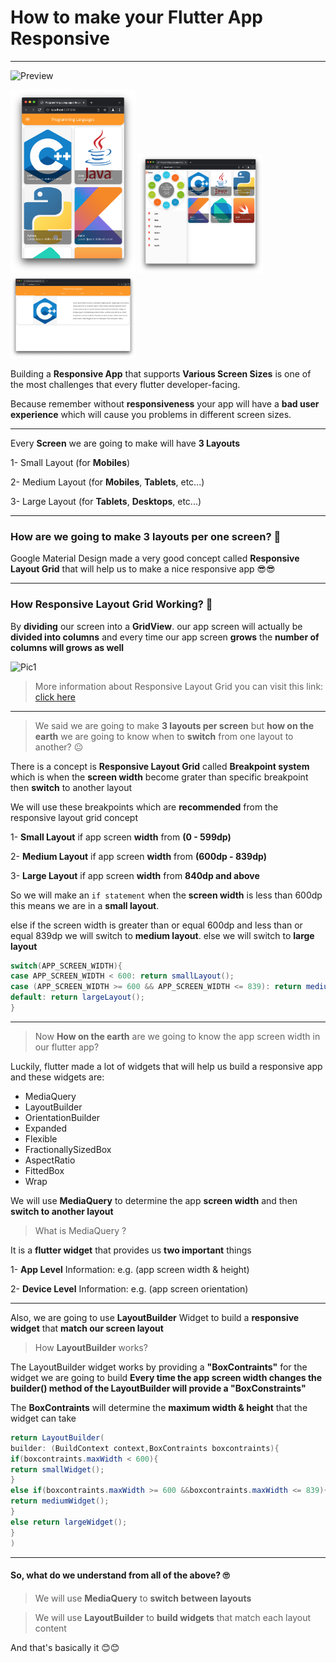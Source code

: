 # How to make your Flutter App Responsive
___

![Preview](https://media.giphy.com/media/uTfgC6wZkJygDJ43jw/giphy.gif)

<img src="assets/output_result/small_layout.png" width="200">
<img src="assets/output_result/medium_layout.png" width="200">
<img src="assets/output_result/large_layout.png" width="200">


Building a **Responsive App** that supports **Various Screen Sizes** is one of the most challenges that every flutter developer-facing.

Because remember without **responsiveness** your app will have a **bad user experience** which will cause you problems in different screen sizes.
___
Every **Screen** we are going to make will have **3 Layouts**

1- Small Layout (for **Mobiles**)

2- Medium Layout (for **Mobiles**, **Tablets**, etc...)

3- Large Layout (for **Tablets**, **Desktops**, etc...)
___
### How are we going to make 3 layouts per one screen? 🤔

Google Material Design made a very good concept called **Responsive Layout Grid** that will help us to make a nice responsive app 😎😎
___
### How Responsive Layout Grid Working? 🧐
By **dividing** our screen into a **GridView**. our app screen will actually be **divided into columns** and every time our app screen **grows** the **number of columns will grows as well**

![Pic1](https://lh3.googleusercontent.com/_rKc6ogXgmiQWxZQ7u3XvV_PSGUr4FmQvqBapHhuNyyWTGeQ68tWB8xZJC9FS1duQGSEPl6Q6TNK23OeWFy6qKFiLtboumotsZMQng=w1064-v0)

> More information about Responsive Layout Grid you can visit this link: [click here](https://material.io/design/layout/responsive-layout-grid.html)

___

>We said we are going to make **3 layouts per screen** but **how on the earth** we are going to know when to **switch** from one layout to another? 😐

There is a concept is **Responsive Layout Grid** called **Breakpoint system** which is when the **screen width** become grater than specific breakpoint then **switch** to another layout

We will use these breakpoints which are **recommended** from the responsive layout grid concept

1- **Small Layout** if app screen **width** from **(0 - 599dp)**

2- **Medium Layout** if app screen **width** from **(600dp - 839dp)**

3- **Large Layout** if app screen **width** from **840dp and above**

So we will make an ``if statement`` when the **screen width** is less than 600dp this means we are in a **small layout**.

else if the screen width is greater than or equal 600dp and less than or equal 839dp we will switch to **medium layout**.
else we will switch to **large layout**


``` java
switch(APP_SCREEN_WIDTH){
case APP_SCREEN_WIDTH < 600: return smallLayout();
case (APP_SCREEN_WIDTH >= 600 && APP_SCREEN_WIDTH <= 839): return mediumLayout();
default: return largeLayout();
}

```
___
> Now **How on the earth** are we going to know the app screen width in our flutter app?

Luckily, flutter made a lot of widgets that will help us build a responsive app and these widgets are:

- MediaQuery
- LayoutBuilder
- OrientationBuilder
- Expanded
- Flexible
- FractionallySizedBox
- AspectRatio
- FittedBox
- Wrap


We will use **MediaQuery** to determine the app **screen width** and then **switch to another layout**
>What is MediaQuery ?

It is a **flutter widget** that provides us **two important** things

1- **App Level** Information: e.g. (app screen width & height)

2- **Device Level** Information: e.g. (app screen orientation)

___

Also, we are going to use **LayoutBuilder** Widget to build a **responsive widget** that **match our screen layout**

>How **LayoutBuilder** works?

The LayoutBuilder widget works by providing a **"BoxContraints"** for the widget we are going to build
**Every time the app screen width changes the builder() method of the LayoutBuilder will provide a "BoxConstraints"**

The **BoxContraints** will determine the **maximum width & height** that the widget can take

``` java
return LayoutBuilder(
builder: (BuildContext context,BoxContraints boxcontraints){
if(boxcontraints.maxWidth < 600){
return smallWidget();
}
else if(boxcontraints.maxWidth >= 600 &&boxcontraints.maxWidth <= 839){
return mediumWidget();
}
else return largeWidget();
}
)
```
___
#### So, what do we understand from all of the above? 🙄

>We will use **MediaQuery** to **switch between layouts**

>We will use **LayoutBuilder** to **build widgets** that match each layout content


And that's basically it 😊😊
